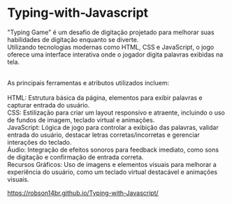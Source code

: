 # Typing-with-Javascript

"Typing Game" é um desafio de digitação projetado para melhorar suas habilidades de digitação enquanto se diverte. <br> 
Utilizando tecnologias modernas como HTML, CSS e JavaScript, o jogo oferece uma interface interativa onde o jogador digita palavras exibidas na tela. <br> <br> 

As principais ferramentas e atributos utilizados incluem: <br> <br> 
HTML: Estrutura básica da página, elementos para exibir palavras e capturar entrada do usuário. <br> 
CSS: Estilização para criar um layout responsivo e atraente, incluindo o uso de fundos de imagem, teclado virtual e animações. <br> 
JavaScript: Lógica de jogo para controlar a exibição das palavras, validar entrada do usuário, destacar letras corretas/incorretas e gerenciar interações do teclado. <br> 
Áudio: Integração de efeitos sonoros para feedback imediato, como sons de digitação e confirmação de entrada correta. <br> 
Recursos Gráficos: Uso de imagens e elementos visuais para melhorar a experiência do usuário, como um teclado virtual destacável e animações visuais. <br> 
 
https://robson14br.github.io/Typing-with-Javascript/
